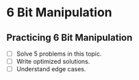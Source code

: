 # 6 Bit Manipulation

## Practicing 6 Bit Manipulation
- [ ] Solve 5 problems in this topic.
- [ ] Write optimized solutions.
- [ ] Understand edge cases.

